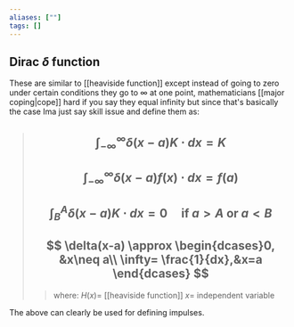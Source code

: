 ```yaml
---
aliases: [""]
tags: []
---
```


## Dirac $\delta$ function

These are similar to [[heaviside function]] except instead of going to zero under certain conditions they go to $\infty$ at one point, mathematicians [[major coping|cope]] hard if you say they equal infinity but since that's basically the case Ima just say skill issue and define them as:

> ## $$ \int^{\infty}_{-\infty} \delta(x-a) K \cdot dx = K $$
> ## $$ \int^{\infty}_{-\infty} \delta(x-a) f(x) \cdot dx = f(a) $$
> ## $$ \int^{A}_{B} \delta(x-a) K \cdot dx = 0 \:\:\:\:\:\text{if }{a>A\text{ or }a<B}   $$
> ## $$ \delta(x-a) \approx \begin{dcases}0, &x\neq a\\ \infty= \frac{1}{dx},&x=a \end{dcases} $$ 
>> where:
>> $H(x)=$ [[heaviside function]]
>> $x=$ independent variable

The above can clearly be used for defining impulses.

